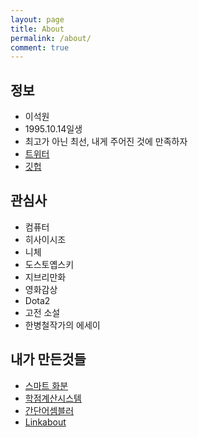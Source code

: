```yaml
---
layout: page
title: About
permalink: /about/
comment: true
---
```


## 정보

- 이석원
- 1995.10.14일생
- 최고가 아닌 최선, 내게 주어진 것에 만족하자
- [트위터](https://twitter.com/?lang=ko)
- [깃헙](https://github.com/gwnuysw)

## 관심사

- 컴퓨터
- 히사이시조
- 니체
- 도스토옙스키
- 지브리만화
- 영화감상
- Dota2
- 고전 소설
- 한병철작가의 에세이

## 내가 만든것들

- [스마트 화분](https://github.com/gwnuysw/Smart-Flowerpod)
- [학점계산시스템](https://github.com/gwnuysw/CreditManagementForGWNUcse)
- [간단어셈블러](https://github.com/gwnuysw/Assembler)
- [Linkabout](https://github.com/gwnuysw/Linkabout)
